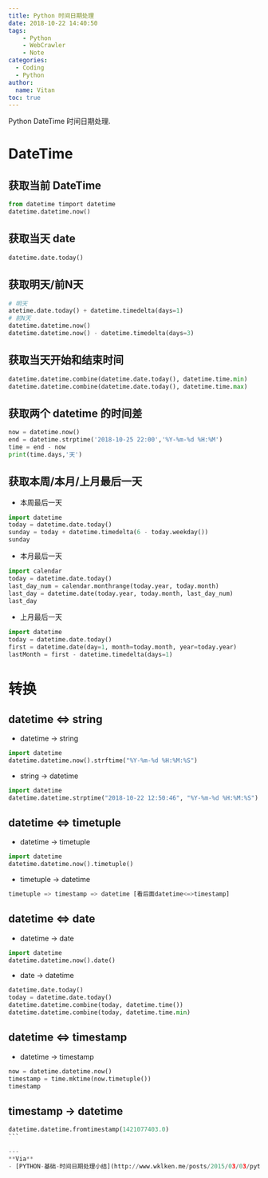 ```yaml
---
title: Python 时间日期处理
date: 2018-10-22 14:40:50
tags:
    - Python
    - WebCrawler
    - Note
categories:
  - Coding
  - Python
author:
  name: Vitan
toc: true
---
```

Python DateTime 时间日期处理.
<!--more-->
# DateTime
## 获取当前 DateTime
```Python
from datetime timport datetime
datetime.datetime.now()
```

## 获取当天 date
```Python
datetime.date.today()
```

## 获取明天/前N天
```Python
# 明天
atetime.date.today() + datetime.timedelta(days=1)
# 前N天
datetime.datetime.now()
datetime.datetime.now() - datetime.timedelta(days=3)
```

## 获取当天开始和结束时间
```Python
datetime.datetime.combine(datetime.date.today(), datetime.time.min)
datetime.datetime.combine(datetime.date.today(), datetime.time.max)
```

## 获取两个 datetime 的时间差
```Python
now = datetime.now()
end = datetime.strptime('2018-10-25 22:00','%Y-%m-%d %H:%M')
time = end - now
print(time.days,'天')
```
## 获取本周/本月/上月最后一天

- 本周最后一天

```Python
import datetime
today = datetime.date.today()
sunday = today + datetime.timedelta(6 - today.weekday())
sunday
```

- 本月最后一天

```Python
import calendar
today = datetime.date.today()
last_day_num = calendar.monthrange(today.year, today.month)
last_day = datetime.date(today.year, today.month, last_day_num)
last_day
```

- 上月最后一天

```Python
import datetime
today = datetime.date.today()
first = datetime.date(day=1, month=today.month, year=today.year)
lastMonth = first - datetime.timedelta(days=1)
```
# 转换
## datetime <=> string

- datetime -> string

```Python
import datetime
datetime.datetime.now().strftime("%Y-%m-%d %H:%M:%S")
```

- string -> datetime

```Python
import datetime
datetime.datetime.strptime("2018-10-22 12:50:46", "%Y-%m-%d %H:%M:%S")
```

## datetime <=> timetuple

- datetime -> timetuple

```Python
import datetime
datetime.datetime.now().timetuple()
```

- timetuple -> datetime

```Python
timetuple => timestamp => datetime [看后面datetime<=>timestamp]
```

## datetime <=> date

- datetime -> date

```Python
import datetime
datetime.datetime.now().date()
```

- date -> datetime

```Python
datetime.date.today()
today = datetime.date.today()
datetime.datetime.combine(today, datetime.time())
datetime.datetime.combine(today, datetime.time.min)
```
## datetime <=> timestamp

- datetime -> timestamp

```Python
now = datetime.datetime.now()
timestamp = time.mktime(now.timetuple())
timestamp
```
## timestamp -> datetime
````Python
datetime.datetime.fromtimestamp(1421077403.0)
```

---
**Via**
- [PYTHON-基础-时间日期处理小结](http://www.wklken.me/posts/2015/03/03/python-base-datetime.html)
